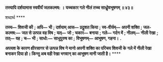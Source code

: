 **तस्यापि दर्शयामास स्ववीर्यं जलकल्मष: ।** **यच्चकार गले नीलं तच्च साधोॢवभूषणम् ॥ ४३॥** 

शब्दार्थ **** 

**तस्य—** **शिवजी की** **; अपि—** **भी** **; दर्शयाम् आस—** **प्रदॢशत किया** **; स्व-वीर्यम्—** **अपनी शक्ति** **; जल-कल्मष:—** **जल से उत्पन्न** **वह विष** **; यत्—** **जो** **; चकार—** **बनाया** **; गले—** **गर्दन में** **; नीलम्—** **नीली रेखा** **; तत्—** **वह** **; च—** **भी** **; साधो:—** **साधुपुरुष का** **;** **विभूषणम्—** **आभूषण, गहना।** **.** 

**अपयश के कारण क्षीरसागर से उत्पन्न विष ने मानो अपनी शक्ति का परिचय शिवजी के** **गले में नीली रेखा बनाकर दिया हो। किन्तु अब वही रेखा भगवान् का आभूषण मानी जाती है।** **** 